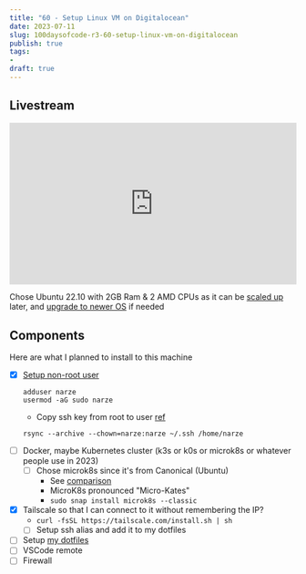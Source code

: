 ```yaml
---
title: "60 - Setup Linux VM on Digitalocean"
date: 2023-07-11
slug: 100daysofcode-r3-60-setup-linux-vm-on-digitalocean
publish: true
tags:
- 
draft: true
---
```


## Livestream

<iframe width="100%" style="aspect-ratio: 16 / 9;" src="https://www.youtube.com/embed/1HN6Sh4Shvg" title="YouTube video player" frameborder="0" allow="accelerometer; autoplay; clipboard-write; encrypted-media; gyroscope; picture-in-picture; web-share" allowfullscreen></iframe>

Chose Ubuntu 22.10 with 2GB Ram & 2 AMD CPUs as it can be [scaled up](https://docs.digitalocean.com/products/droplets/how-to/resize/) later, and [upgrade to newer OS](https://docs.digitalocean.com/products/droplets/how-to/kernel/upgrade) if needed

## Components

Here are what I planned to install to this machine

- [x] [Setup non-root user](https://www.digitalocean.com/community/tutorials/initial-server-setup-with-ubuntu-20-04#step-2-creating-a-new-user) 
    ```shell
    adduser narze
    usermod -aG sudo narze
    ```
    - Copy ssh key from root to user [ref](https://www.digitalocean.com/community/tutorials/initial-server-setup-with-ubuntu-20-04#if-the-root-account-uses-ssh-key-authentication)
    ```shell
    rsync --archive --chown=narze:narze ~/.ssh /home/narze
    ```
- [ ] Docker, maybe Kubernetes cluster (k3s or k0s or microk8s or whatever people use in 2023)
    - [ ] Chose microk8s since it's from Canonical (Ubuntu) 
        - See [comparison](https://microk8s.io/compare)
        - MicroK8s pronounced "Micro-Kates"
        - `sudo snap install microk8s --classic`
- [x] Tailscale so that I can connect to it without remembering the IP?
    - `curl -fsSL https://tailscale.com/install.sh | sh`
    - [ ] Setup ssh alias and add it to my dotfiles
- [ ] Setup [my dotfiles](https://github.com/narze/dotfiles)
- [ ] VSCode remote
- [ ] Firewall